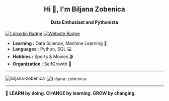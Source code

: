 <h2 align="center"> Hi 👋, I'm Biljana Zobenica </h2>
<h4 align="center">Data Enthusiast and Pythonista</h4>

[![Linkedin Badge](https://img.shields.io/badge/-Biljana_Zobenica-blue?style=flat-square&logo=Linkedin&logoColor=white&link=https://www.linkedin.com/in/biljana-data-enthusiast//)](https://www.linkedin.com/in/biljana-data-enthusiast/) [![Website Badge](https://img.shields.io/badge/Biljana_Zobenica-FA243C?style=flat-square&logo=Github&logoColor=white)](https://biljana-zobenica.github.io/)

-  **Learning :** Data Science, Machine Learning :space_invader: 
-  **Languages :** Python, SQL :computer:
-  **Hobbies :** Sports & Movies :clapper:
-  **Organization :** SelfGrowth :green_apple:
---------------------------------------------------------------------------------------------------------------------------------------------------------------------------------

<p><img align="left" src="https://github-readme-stats.vercel.app/api/top-langs?username=biljana-zobenica&show_icons=true&locale=en&layout=compact" alt="biljana-zobenica" /></p>

<p>&nbsp;<img align="center" src="https://github-readme-stats.vercel.app/api?username=biljana-zobenica&show_icons=true&locale=en" alt="biljana-zobenica" /></p>

---------------------------------------------------------------------------------------------------------------------------------------------------------------------------------

🚀 **LEARN by doing. CHANGE by learning. GROW by changing.**
